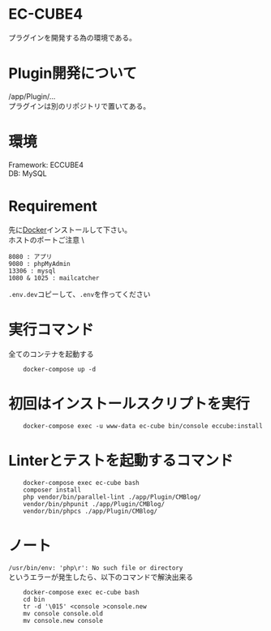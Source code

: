 # EC-CUBE4
プラグインを開発する為の環境である。

# Plugin開発について 
/app/Plugin/... \
プラグインは別のリポジトリで置いてある。

# 環境
Framework: ECCUBE4 \
DB: MySQL

# Requirement
先に[Docker](https://www.docker.com/)インストールして下さい。 \
ホストのポートご注意 \
```
8080 : アプリ
9080 : phpMyAdmin
13306 : mysql
1080 & 1025 : mailcatcher
```
`.env.dev`コピーして、`.env`を作ってください

# 実行コマンド
全てのコンテナを起動する
```
    docker-compose up -d
```

# 初回はインストールスクリプトを実行
```
    docker-compose exec -u www-data ec-cube bin/console eccube:install
```

# Linterとテストを起動するコマンド
```
    docker-compose exec ec-cube bash
    composer install
    php vendor/bin/parallel-lint ./app/Plugin/CMBlog/
    vendor/bin/phpunit ./app/Plugin/CMBlog/
    vendor/bin/phpcs ./app/Plugin/CMBlog/
```

# ノート
`/usr/bin/env: 'php\r': No such file or directory` \
というエラーが発生したら、以下のコマンドで解決出来る
```
	docker-compose exec ec-cube bash
	cd bin
	tr -d '\015' <console >console.new
	mv console console.old
	mv console.new console
```